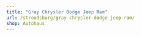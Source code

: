 ```yaml
---
title: "Gray Chrysler Dodge Jeep Ram"
url: /stroudsburg/gray-chrysler-dodge-jeep-ram/
shop: Autohaus
---
```


